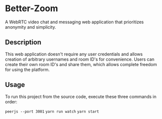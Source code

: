 # Better-Zoom

A WebRTC video chat and messaging web application that prioritizes anonymity and simplicity.

## Description

This web application doesn't require any user credentials and allows creation of arbitrary usernames and room ID's for convenience. Users can create their own room ID's and share them, which allows complete freedom for using the platform.

## Usage

To run this project from the source code, execute these three commands in order:

`peerjs --port 3001`
`yarn run watch`
`yarn start`